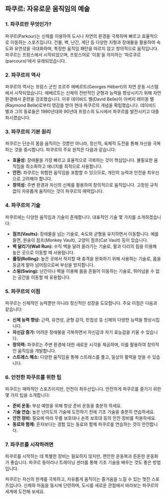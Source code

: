 ## 파쿠르: 자유로운 움직임의 예술

### 1. 파쿠르란 무엇인가?
파쿠르(Parkour)는 신체를 이용하여 도시나 자연의 환경을 극복하며 빠르고 효율적으로 이동하는 스포츠입니다. 건물, 벽, 난간, 계단 등 다양한 지형과 장애물을 활용하여 속도와 유연성을 극대화하며, 특정한 움직임 패턴을 따르지 않고 창의적으로 움직입니다. 파쿠르는 프랑스에서 시작되었으며, 프랑스어로 ‘이동’을 의미하는 ‘파르쿠르(parcours)’에서 유래되었습니다.

### 2. 파쿠르의 역사
파쿠르의 역사는 프랑스 군인 조르주 에베르트(Georges Hébert)의 자연 운동 시스템에서 시작되었습니다. 에베르트는 신체의 전반적인 균형과 능력을 향상시키기 위해 자연환경에서 훈련을 강조했습니다. 이후 데이비드 벨(David Belle)이 아버지 레이몽 벨(Raymond Belle)로부터 영감을 받아 현대 파쿠르의 개념을 확립했습니다. 데이비드 벨과 그의 동료들은 1980년대와 90년대 프랑스의 도시에서 파쿠르를 발전시키고 대중화시켰습니다.

### 3. 파쿠르의 기본 원리
파쿠르는 단순히 몸을 움직이는 것뿐만 아니라, 정신적, 육체적 도전을 통해 자신을 극복하는 것을 중시합니다. 파쿠르의 주요 원칙은 다음과 같습니다:

- **효율성:** 장애물을 가장 빠르고 효율적으로 극복하는 것이 핵심입니다. 불필요한 움직임을 최소화하고 에너지를 최적으로 사용합니다.
- **안전:** 파쿠르는 위험한 움직임을 포함할 수 있으므로, 개인의 능력과 안전을 최우선으로 고려해야 합니다.
- **창의성:** 주변 환경과 자신의 신체를 활용하여 창의적으로 움직입니다. 고정된 규칙 없이 자유롭게 움직이는 것이 파쿠르의 매력입니다.

### 4. 파쿠르의 기술
파쿠르에는 다양한 움직임과 기술이 존재합니다. 대표적인 기술 몇 가지를 소개하겠습니다:

- **점프(Vaults):** 장애물을 넘는 기술로, 속도와 균형을 유지하면서 이동합니다. 예를 들면, 원숭이 점프(Monkey Vault), 고양이 점프(Cat Vault) 등이 있습니다.
- **벽 달리기(Wall Run):** 수직 벽을 달려 올라가는 기술로, 팔과 다리의 힘을 이용해 높은 곳으로 이동할 때 사용됩니다.
- **롤링(Rolling):** 높은 곳에서 착지할 때 충격을 완화하기 위해 사용하는 기술로, 몸을 둥글게 말아 넘어짐으로써 부상을 방지합니다.
- **스윙(Swing):** 난간이나 벽을 이용해 몸을 흔들어 이동하는 기술로, 뛰어넘을 수 없는 공간을 이동할 때 유용합니다.

### 5. 파쿠르의 이점
파쿠르는 신체적인 능력뿐만 아니라 정신적인 성장을 도모합니다. 주요 이점은 다음과 같습니다:

- **신체 능력 향상:** 근력, 유연성, 균형 감각, 민첩성 등 신체의 다양한 능력을 향상시킵니다.
- **자신감 증가:** 어려운 장애물을 극복하면서 자신감과 자기 효능감을 키울 수 있습니다.
- **창의력:** 파쿠르는 주변 환경에 대한 새로운 시각을 제공하며, 이를 활용하여 창의적인 움직임을 개발합니다.
- **스트레스 해소:** 다양한 움직임을 통해 스트레스를 풀고, 일상의 활력을 얻을 수 있습니다.

### 6. 안전한 파쿠르를 위한 팁
파쿠르는 매력적인 스포츠이지만, 안전이 최우선입니다. 안전하게 파쿠르를 즐기기 위한 몇 가지 팁을 소개합니다:

- **준비 운동:** 부상 예방을 위해 항상 준비 운동을 충분히 하세요.
- **기술 연습:** 높은 난이도의 기술에 도전하기 전에 기초 기술을 충분히 연습하세요.
- **안전 장비:** 필요에 따라 무릎 보호대나 손목 보호대 등의 안전 장비를 착용하세요.
- **동료와 함께:** 혼자보다는 경험 있는 동료와 함께 파쿠르를 연습하는 것이 안전합니다.

### 7. 파쿠르를 시작하려면
파쿠르를 시작하는 데 특별한 장비는 필요하지 않지만, 편안한 운동복과 튼튼한 운동화가 좋습니다. 파쿠르 동아리나 트레이닝 센터를 통해 기초 기술을 배우는 것도 좋은 방법입니다. 

파쿠르는 자신의 한계를 극복하고, 자유롭게 움직이는 즐거움을 느낄 수 있는 멋진 스포츠입니다. 신체와 마음을 동시에 단련하며, 도시를 새로운 관점에서 바라보는 파쿠르의 세계에 도전해 보세요.